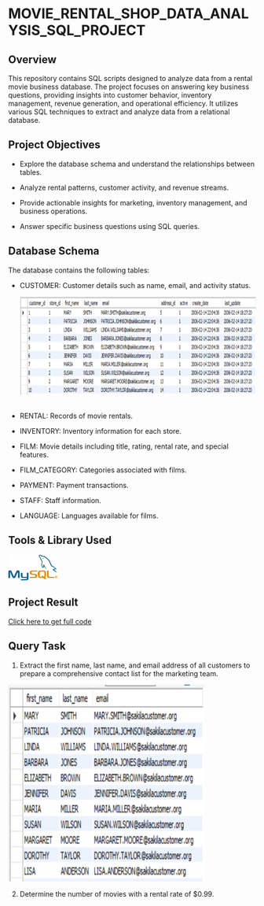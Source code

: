 # MOVIE_RENTAL_SHOP_DATA_ANALYSIS_SQL_PROJECT

## Overview

This repository contains SQL scripts designed to analyze data from a rental movie business database. The project focuses on answering key business questions, providing insights into customer behavior, inventory management, revenue generation, and operational efficiency. It utilizes various SQL techniques to extract and analyze data from a relational database.

## Project Objectives

* Explore the database schema and understand the relationships between tables.

* Analyze rental patterns, customer activity, and revenue streams.

* Provide actionable insights for marketing, inventory management, and business operations.

* Answer specific business questions using SQL queries.

## Database Schema

The database contains the following tables:

* CUSTOMER: Customer details such as name, email, and activity status.

  <img src="Code_Output/CUSTOMER TABLE.PNG" width="500" height="200"/>&nbsp;

* RENTAL: Records of movie rentals.

* INVENTORY: Inventory information for each store.

* FILM: Movie details including title, rating, rental rate, and special features.

* FILM_CATEGORY: Categories associated with films.

* PAYMENT: Payment transactions.

* STAFF: Staff information.

* LANGUAGE: Languages available for films.

 ## Tools & Library Used

  [<img src="Code_Output/Mysql_logo.png" width="100"/>](https://www.mysql.com/) &nbsp;
  
## Project Result

[Click here to get full code](https://github.com/F7-bit/MOVIE_RENTAL_SHOP_DATA_ANALYSIS_SQL_PROJECT/blob/main/CODE_MOVIE_RENTAL.sql)

## Query Task

1. Extract the first name, last name, and email address of all customers to prepare a comprehensive contact list for the marketing team.

 <img src="Code_Output/email ids.PNG" width="400" height="400"/>&nbsp;

2. Determine the number of movies with a rental rate of $0.99.

 

   




  


